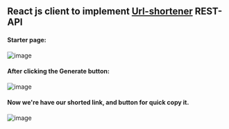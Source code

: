 ## React js client to implement <a href="https://github.com/4ubov/Url-Shortener-REST-API">Url-shortener</a> REST-API

#### Starter page:
![image](https://user-images.githubusercontent.com/46792640/227496330-7f202a92-92b6-4995-a7fe-059480138178.png)

#### After clicking the Generate button:
![image](https://user-images.githubusercontent.com/46792640/227496130-40b6969c-f074-47f3-91f5-8225ab899f60.png)

#### Now we're have our shorted link, and button for quick copy it.
![image](https://user-images.githubusercontent.com/46792640/227496213-ce17d4cb-5ed0-4a89-85ac-e4f443d91941.png)

